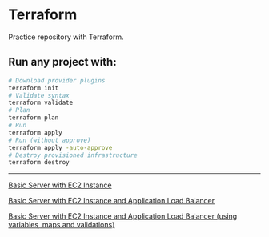 # Terraform

Practice repository with Terraform.

## Run any project with:
```bash
# Download provider plugins
terraform init
# Validate syntax
terraform validate
# Plan
terraform plan
# Run
terraform apply
# Run (without approve)
terraform apply -auto-approve
# Destroy provisioned infrastructure
terraform destroy
```

---

[Basic Server with EC2 Instance](./basic-server-with-ec2/)

[Basic Server with EC2 Instance and Application Load Balancer](./ec2-with-loadbalancer/)

[Basic Server with EC2 Instance and Application Load Balancer (using variables, maps and validations)](./infra-reutilizable/)